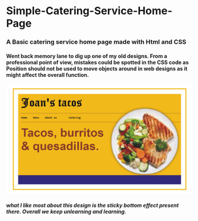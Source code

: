 # Simple-Catering-Service-Home-Page
### A Basic catering service home page made with Html and CSS
#### Went back memory lane to dig up one of my old designs. From a professional point of view, mistakes could be spotted in the CSS code as Position should not be used to move objects around in web designs as it might affect the overall function.

<a href='https://topmark1.github.io/Simple-Catering-Service-Home-Page/'>
<img src='Capture.PNG'></img>
</a>

##### what I like most about this design is the sticky bottom effect present there. Overall we keep unlearning and learning.
